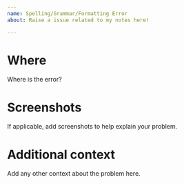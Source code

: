 ```yaml
---
name: Spelling/Grammar/Formatting Error
about: Raise a issue related to my notes here!

---
```


# Where
Where is the error?

# Screenshots
If applicable, add screenshots to help explain your problem.

# Additional context
Add any other context about the problem here.
